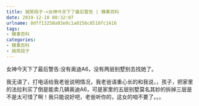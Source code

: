 ```yaml
---
title: 搞笑段子->女神今天下了最后警告 | 糗事百科
date: 2019-12-10 00:32:07
urlname: 0dff13258a93e0c1a0156c8518fc1416
tags: 
- 糗事百科
categories:
- 糗事百科
- 搞笑段子
---
```

女神今天下了最后警告:没有奥迪A6，没有两层别墅别去找她了。

我无语了，打电话给我老爸说明情况，我老爸语重心长的和我说，，孩子，把家里的法拉利买了倒是能卖几辆奥迪A6，可是家里的五层别墅莫名其妙的拆掉三层是不是太可惜了啊！我只能说好吧，老爸听你的，这女的咱不要了。。。


